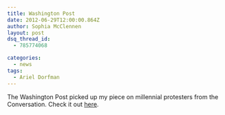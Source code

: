 ```yaml
---
title: Washington Post
date: 2012-06-29T12:00:00.864Z
author: Sophia McClennen
layout: post
dsq_thread_id:
  - 785774068

categories: 
  - news
tags:
  - Ariel Dorfman
---
```


The Washington Post picked up my piece on millennial protesters from the Conversation. Check it out [here](https://www.washingtonpost.com/posteverything/wp/2015/12/15/everyone-hates-millennials-thats-very-bad-news-for-student-protesters/).
